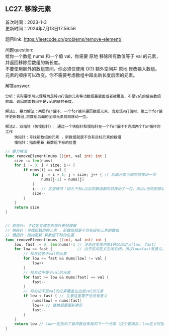 ## LC27.  移除元素
首次时间：2023-1-3  
更新时间：2024年7月13日17:56:56

题目link: https://leetcode.cn/problems/remove-element/

问题question:  
	给你一个数组 nums 和一个值 val，你需要 原地 移除所有数值等于 val 的元素，并返回移除后数组的新长度。  
	不要使用额外的数组空间，你必须仅使用 O(1) 额外空间并 原地 修改输入数组。  
	元素的顺序可以改变。你不需要考虑数组中超出新长度后面的元素。  

解答answer:

	分析：实际要求可以理解为是将val值的元素移动数组最后面或者被覆盖，不是val的值在数组前面。返回前面数组不是val的值的长度。

	解法1. 暴力解法：两层for循环，一个for循环遍历数组元素，当发现val值时，第二个for循环更新数组,将数组后面的全部元素前向移动一位。

	解法2. 双指针（快慢指针）： 通过一个快指针和慢指针在一个for循环下完成两个for循环的工作
		快指针：寻找新数组的元素 ，新数组就是不含有目标元素的数组
		慢指针：指向更新 新数组下标的位置

``` go
// 暴力解法
func removeElement(nums []int, val int) int {
	size := len(nums)
	for i := 0; i < size; i++ {
		if nums[i] == val {
			for j := i + 1; j < size; j++ { // 后面元素全部向前移动一位
				nums[j-1] = nums[j]
			}
			i-- // 这里细节！因为下标i以后的数值都向前移动了一位，所以i也向前移动一位，为了保持一致。因为外层for循环最后还有i++
			size--
		}
	}
	return size
}

```

``` go

// 双指针: 下边定义成左右指针更好理解
// 快指针：寻找新数组的元素 ，新数组就是不含有目标元素的数组
// 慢指针：指向更新 新数组下标的位置
func removeElement(nums []int, val int) int {
	low, fast := 0, len(nums)-1 // 注意这里使用第1种区间定义[low, fast]
	for low <= fast {           // 由于区间定义左闭右闭，所以low=fast有意义。等号是避免low,fast相等时，low指向不等于val，需要更新low，保证返回正确
		// 找左边等于val的元素
		for low <= fast && nums[low] != val {
			low++
		}
		// 找右边不等于val的元素
		for fast >= low && nums[fast] == val {
			fast--
		}
		// 将右边不是val的元素覆盖左边是val的元素
		if low < fast { // 注意这里等于号没有意义
			nums[low] = nums[fast]
			low++ // 替换后要更新索引
			fast--
		}
	}
	return low // low一定指向了最终数组末尾的下一个元素（这个要细品：low定义时指向val元素，当结束，它一定指向时不等于val的元素。 ）
}
```